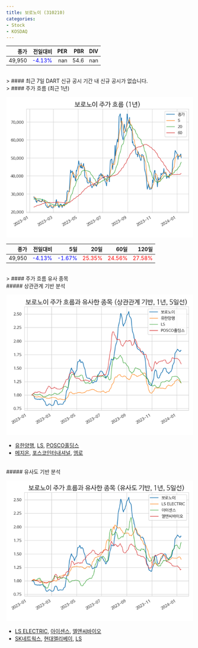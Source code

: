 ```yaml
---
title: 보로노이 (310210)
categories:
- Stock
- KOSDAQ
---
```


|종가|전일대비|PER|PBR|DIV|
|---:|-------:|--:|--:|--:|
|49,950|<span style="color: blue">-4.13%</span>|nan|54.6|nan|

<!-- more -->

<br>
> #### 최근 7일 DART 신규 공시
기간 내 신규 공시가 없습니다.

<br>
> #### 주가 흐름 (최근 1년)

![310210](/assets/images/stock/310210.png)

|종가|전일대비|5일|20일|60일|120일|
|---:|-------:|--:|---:|---:|----:|
|49,950|<span style="color: blue">-4.13%</span>|<span style="color: blue">-1.67%</span>|<span style="color: red">25.35%</span>|<span style="color: red">24.56%</span>|<span style="color: red">27.58%</span>|

<br>
> #### 주가 흐름 유사 종목

<br>
##### 상관관계 기반 분석

![310210](/assets/images/stock/310210_corr.png)
- [유한양행](/000100/), [LS](/006260/), [POSCO홀딩스](/005490/)
- [메지온](/140410/), [포스코인터내셔널](/047050/), [엠로](/058970/)

<br>
##### 유사도 기반 분석

![310210](/assets/images/stock/310210_sim.png)
- [LS ELECTRIC](/010120/), [아이센스](/099190/), [엘앤씨바이오](/290650/)
- [SK네트웍스](/001740/), [현대엘리베이](/017800/), [LS](/006260/)